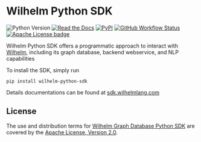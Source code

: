 Wilhelm Python SDK
==================

![Python Version][Python Version Badge]
[![Read the Docs][Read the Docs badge]][Read the Docs URL]
[![PyPI][PyPI project badge]][PyPI project url]
[![GitHub Workflow Status][GitHub Workflow Status badge]][GitHub Workflow Status URL]
[![Apache License badge]][Apache License URL]

Wilhelm Python SDK offers a programmatic approach to interact with [Wilhelm](https://wilhelmlang.com/), including its
graph database, backend webservice, and NLP capabilities

To install the SDK, simply run

```console
pip install wilhelm-python-sdk
```

Details documentations can be found at [sdk.wilhelmlang.com](https://sdk.wilhelmlang.com/)

License
-------

The use and distribution terms for [Wilhelm Graph Database Python SDK]() are covered by the
[Apache License, Version 2.0].

[Apache License badge]: https://img.shields.io/badge/Apache%202.0-F25910.svg?style=for-the-badge&logo=Apache&logoColor=white
[Apache License URL]: https://www.apache.org/licenses/LICENSE-2.0
[Apache License, Version 2.0]: http://www.apache.org/licenses/LICENSE-2.0.html

[GitHub Workflow Status badge]: https://img.shields.io/github/actions/workflow/status/QubitPi/wilhelm-python-sdk/ci-cd.yml?logo=github&style=for-the-badge&label=CI/CD
[GitHub Workflow Status URL]: https://github.com/QubitPi/wilhelm-python-sdk/actions/workflows/ci-cd.yml

[Python Version Badge]: https://img.shields.io/badge/Python-3.10-brightgreen?style=for-the-badge&logo=python&logoColor=white
[PyPI project badge]: https://img.shields.io/pypi/v/wilhelm-python-sdk?logo=pypi&logoColor=white&style=for-the-badge
[PyPI project url]: https://pypi.org/project/wilhelm-python-sdk/

[Read the Docs badge]: https://img.shields.io/readthedocs/wilhelm-python-sdk?style=for-the-badge&logo=readthedocs&logoColor=white&label=Read%20the%20Docs&labelColor=8CA1AF
[Read the Docs URL]: https://sdk.wilhelmlang.com
